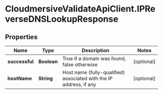 # CloudmersiveValidateApiClient.IPReverseDNSLookupResponse

## Properties
Name | Type | Description | Notes
------------ | ------------- | ------------- | -------------
**successful** | **Boolean** | True if a domain was found, false otherwise | [optional] 
**hostName** | **String** | Host name (fully-qualified) associated with the IP address, if any | [optional] 


